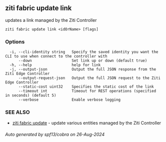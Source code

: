 ## ziti fabric update link

updates a link managed by the Ziti Controller

```
ziti fabric update link <idOrName> [flags]
```

### Options

```
  -i, --cli-identity string   Specify the saved identity you want the CLI to use when connect to the controller with
      --down                  Set link up or down (default true)
  -h, --help                  help for link
  -j, --output-json           Output the full JSON response from the Ziti Edge Controller
      --output-request-json   Output the full JSON request to the Ziti Edge Controller
      --static-cost uint32    Specifies the static cost of the link
      --timeout int           Timeout for REST operations (specified in seconds) (default 5)
      --verbose               Enable verbose logging
```

### SEE ALSO

* [ziti fabric update](../update.md)	 - update various entities managed by the Ziti Controller

###### Auto generated by spf13/cobra on 26-Aug-2024
